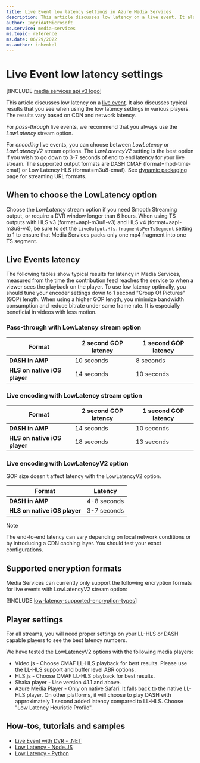 ```yaml
---
title: Live Event low latency settings in Azure Media Services
description: This article discusses low latency on a live event. It also discusses typical results that you see when using the low latency settings in various players. The results vary based on CDN and network latency.
author: IngridAtMicrosoft
ms.service: media-services
ms.topic: reference
ms.date: 06/29/2022
ms.author: inhenkel
---
```


# Live Event low latency settings

[!INCLUDE [media services api v3 logo](./includes/v3-hr.md)]

This article discusses low latency on a [live event](/rest/api/media/liveevents). It also discusses typical results that you see when using the low latency settings in various players. The results vary based on CDN and network latency.

For *pass-through* live events, we recommend that you always use the *LowLatency* stream option.

For *encoding* live events, you can choose between *LowLatency* or *LowLatencyV2* stream options. The *LowLatencyV2* setting is the best option if you wish to go down to 3-7 seconds of end to end latency for your live stream. The supported output formats are DASH CMAF (format=mpd-time-cmaf) or Low Latency HLS (format=m3u8-cmaf). See [dynamic packaging](encode-dynamic-packaging-concept.md) page for streaming URL formats.

## When to choose the LowLatency option

Choose the *LowLatency* stream option if you need Smooth Streaming output, or require a DVR window longer than 6 hours. When using TS outputs with HLS v3 (format=aapl-m3u8-v3) and HLS v4 (format=aapl-m3u8-v4), be sure to set the `LiveOutput.Hls.fragmentsPerTsSegment` setting to 1 to ensure that Media Services packs only one mp4 fragment into one TS segment.

## Live Events latency

The following tables show typical results for latency in Media Services, measured from the time the contribution feed reaches the service to when a viewer sees the playback on the player. To use low latency optimally, you should tune your encoder settings down to 1 second "Group Of Pictures" (GOP) length. When using a higher GOP length, you minimize bandwidth consumption and reduce bitrate under same frame rate. It is especially beneficial in videos with less motion.

### Pass-through with LowLatency stream option

| Format | 2 second GOP latency | 1 second GOP latency |
|---|---|---|
|**DASH in AMP**|10 seconds|8 seconds|
|**HLS on native iOS player**|14 seconds|10 seconds|

### Live encoding with LowLatency stream option

| Format |2 second GOP latency |1 second GOP latency |
|---|---|---|
|**DASH in AMP**|14 seconds |10 seconds|
|**HLS on native iOS player**|18 seconds |13 seconds|

### Live encoding with LowLatencyV2 option

GOP size doesn't affect latency with the LowLatencyV2 option.

| Format | Latency |
|---|---|
|**DASH in AMP**| 4-8 seconds|
|**HLS on native iOS player**| 3-7 seconds|

> [!NOTE]
> The end-to-end latency can vary depending on local network conditions or by introducing a CDN caching layer. You should test your exact configurations.

## Supported encryption formats

Media Services can currently only support the following encryption formats for live events with LowLatencyV2 stream option:

[!INCLUDE [low-latency-supported-encryption-types](includes/low-latency-supported-encryption-types.md)]

## Player settings

For all streams, you will need proper settings on your LL-HLS or DASH capable players to see the best latency numbers.

We have tested the LowLatencyV2 options with the following media players:

- Video.js - Choose CMAF LL-HLS playback for best results. Please use the LL-HLS support and buffer level ABR options.
- HLS.js - Choose CMAF LL-HLS playback for best results.
- Shaka player - Use version 4.1.1 and above.
- Azure Media Player - Only on native Safari. It falls back to the native LL-HLS player.  On other platforms, it will choose to play DASH with approximately 1 second added latency compared to LL-HLS.  Choose "Low Latency Heuristic Profile".

## How-tos, tutorials and samples

- [Live Event with DVR - .NET](https://github.com/Azure-Samples/media-services-v3-dotnet/blob/main/Live/LiveEventWithDVR/Program.cs)
- [Low Latency - Node.JS](https://github.com/Azure-Samples/media-services-v3-node-tutorials/blob/main/Live/720P_Low_Latency_Encoding_Live_Event/index.ts)
- [Low Latency - Python](https://github.com/Azure-Samples/media-services-v3-python/blob/main/Live/720p_Encoding_Live_Event_Low_Latency/720p_low_latency_encoding_live_event.py)
